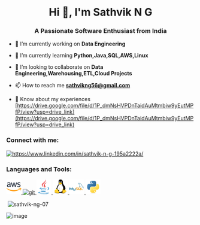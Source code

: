 <h1 align="center">Hi 👋, I'm Sathvik N G</h1>
<h3 align="center">A Passionate Software Enthusiast from India</h3>




- 🔭 I’m currently working on **Data Engineering**

- 🌱 I’m currently learning **Python,Java,SQL,AWS,Linux**

- 👯 I’m looking to collaborate on **Data Engineering,Warehousing,ETL,Cloud Projects**

- 📫 How to reach me **sathvikng56@gmail.com**

- 📄 Know about my experiences [https://drive.google.com/file/d/1P_dmNsHVPDnTaidAuMtmbiw9yEutMPfP/view?usp=drive_link](https://drive.google.com/file/d/1P_dmNsHVPDnTaidAuMtmbiw9yEutMPfP/view?usp=drive_link)

<h3 align="left">Connect with me:</h3>
<p align="left">
<a href="https://linkedin.com/in/https://www.linkedin.com/in/sathvik-n-g-195a2222a/" target="blank"><img align="center" src="https://raw.githubusercontent.com/rahuldkjain/github-profile-readme-generator/master/src/images/icons/Social/linked-in-alt.svg" alt="https://www.linkedin.com/in/sathvik-n-g-195a2222a/" height="30" width="40" /></a>
</p>

<h3 align="left">Languages and Tools:</h3>
<p align="left"> <a href="https://aws.amazon.com" target="_blank" rel="noreferrer"> <img src="https://raw.githubusercontent.com/devicons/devicon/master/icons/amazonwebservices/amazonwebservices-original-wordmark.svg" alt="aws" width="40" height="40"/> </a> <a href="https://git-scm.com/" target="_blank" rel="noreferrer"> <img src="https://www.vectorlogo.zone/logos/git-scm/git-scm-icon.svg" alt="git" width="40" height="40"/> </a> <a href="https://www.java.com" target="_blank" rel="noreferrer"> <img src="https://raw.githubusercontent.com/devicons/devicon/master/icons/java/java-original.svg" alt="java" width="40" height="40"/> </a> <a href="https://www.linux.org/" target="_blank" rel="noreferrer"> <img src="https://raw.githubusercontent.com/devicons/devicon/master/icons/linux/linux-original.svg" alt="linux" width="40" height="40"/> </a> <a href="https://www.mysql.com/" target="_blank" rel="noreferrer"> <img src="https://raw.githubusercontent.com/devicons/devicon/master/icons/mysql/mysql-original-wordmark.svg" alt="mysql" width="40" height="40"/> </a> <a href="https://www.python.org" target="_blank" rel="noreferrer"> <img src="https://raw.githubusercontent.com/devicons/devicon/master/icons/python/python-original.svg" alt="python" width="40" height="40"/> </a> </p>

<p>&nbsp;<img align="center" src="https://github-readme-stats.vercel.app/api?username=sathvik-ng-07&show_icons=true&locale=en" alt="sathvik-ng-07" /></p>

![image](https://github-readme-stats.vercel.app/api/top-langs/?username=sathvik-ng-07&layout=compact&langs_count=8&hide_border=true&title_color=000000&icon_color=000000&text_color=000000&bg_color=ffffff)




